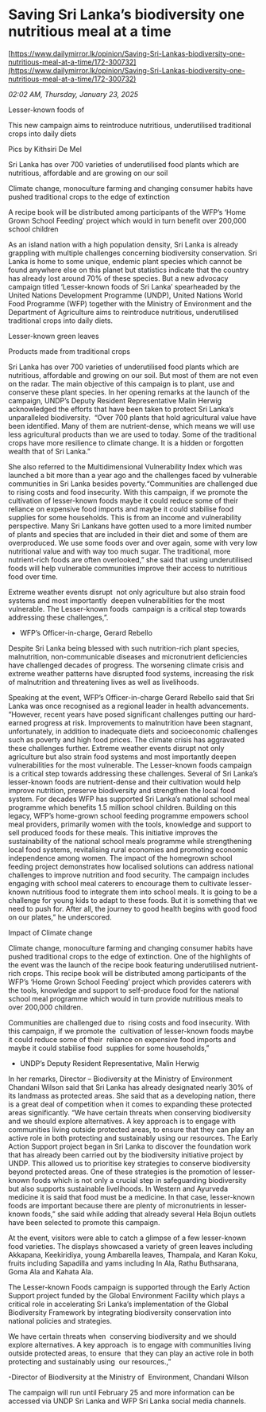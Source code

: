# Saving Sri Lanka’s biodiversity one nutritious meal at a time

[https://www.dailymirror.lk/opinion/Saving-Sri-Lankas-biodiversity-one-nutritious-meal-at-a-time/172-300732](https://www.dailymirror.lk/opinion/Saving-Sri-Lankas-biodiversity-one-nutritious-meal-at-a-time/172-300732)

*02:02 AM, Thursday, January 23, 2025*

Lesser-known foods of

This new campaign aims to reintroduce nutritious, underutilised traditional crops into daily diets

Pics by Kithsiri De Mel

Sri Lanka has over 700 varieties of underutilised food plants which are nutritious, affordable and are growing on our soil

Climate change, monoculture farming and changing consumer habits have pushed traditional crops to the edge of extinction

A recipe book will be distributed among participants of the WFP’s ‘Home Grown School Feeding’ project which would in turn benefit over 200,000 school children

As an island nation with a high population density, Sri Lanka is already grappling with multiple challenges concerning biodiversity conservation. Sri Lanka is home to some unique, endemic plant species which cannot be found anywhere else on this planet but statistics indicate that the country has already lost around 70% of these species. But a new advocacy campaign titled ‘Lesser-known foods of Sri Lanka’ spearheaded by the United Nations Development Programme (UNDP), United Nations World Food Programme (WFP) together with the Ministry of Environment and the Department of Agriculture aims to reintroduce nutritious, underutilised traditional crops into daily diets.

Lesser-known green leaves

Products made from traditional crops

Sri Lanka has over 700 varieties of underutilised food plants which are nutritious, affordable and growing on our soil. But most of them are not even on the radar. The main objective of this campaign is to plant, use and conserve these plant species. In her opening remarks at the launch of the campaign, UNDP’s Deputy Resident Representative Malin Herwig acknowledged the efforts that have been taken to protect Sri Lanka’s unparalleled biodiversity.  “Over 700 plants that hold agricultural value have been identified. Many of them are nutrient-dense, which means we will use less agricultural products than we are used to today. Some of the traditional crops have more resilience to climate change. It is a hidden or forgotten wealth that of Sri Lanka.”

She also referred to the Multidimensional Vulnerability Index which was launched a bit more than a year ago and the challenges faced by vulnerable communities in Sri Lanka besides poverty.“Communities are challenged due to rising costs and food insecurity. With this campaign, if we promote the cultivation of lesser-known foods maybe it could reduce some of their reliance on expensive food imports and maybe it could stabilise food supplies for some households. This is from an income and vulnerability perspective. Many Sri Lankans have gotten used to a more limited number of plants and species that are included in their diet and some of them are overproduced. We use some foods over and over again, some with very low nutritional value and with way too much sugar. The traditional, more nutrient-rich foods are often overlooked,” she said that using underutilised foods will help vulnerable communities improve their access to nutritious food over time.

Extreme weather events disrupt  not only agriculture but also strain food systems and most importantly  deepen vulnerabilities for the most vulnerable. The Lesser-known foods  campaign is a critical step towards addressing these challenges,”.

- WFP’s Officer-in-charge, Gerard Rebello

Despite Sri Lanka being blessed with such nutrition-rich plant species, malnutrition, non-communicable diseases and micronutrient deficiencies have challenged decades of progress. The worsening climate crisis and extreme weather patterns have disrupted food systems, increasing the risk of malnutrition and threatening lives as well as livelihoods.

Speaking at the event, WFP’s Officer-in-charge Gerard Rebello said that Sri Lanka was once recognised as a regional leader in health advancements. “However, recent years have posed significant challenges putting our hard-earned progress at risk. Improvements to malnutrition have been stagnant, unfortunately, in addition to inadequate diets and socioeconomic challenges such as poverty and high food prices. The climate crisis has aggravated these challenges further. Extreme weather events disrupt not only agriculture but also strain food systems and most importantly deepen vulnerabilities for the most vulnerable. The Lesser-known foods campaign is a critical step towards addressing these challenges. Several of Sri Lanka’s lesser-known foods are nutrient-dense and their cultivation would help improve nutrition, preserve biodiversity and strengthen the local food system. For decades WFP has supported Sri Lanka’s national school meal programme which benefits 1.5 million school children. Building on this legacy, WFP’s home-grown school feeding programme empowers school meal providers, primarily women with the tools, knowledge and support to sell produced foods for these meals. This initiative improves the sustainability of the national school meals programme while strengthening local food systems, revitalising rural economies and promoting economic independence among women. The impact of the homegrown school feeding project demonstrates how localised solutions can address national challenges to improve nutrition and food security. The campaign includes engaging with school meal caterers to encourage them to cultivate lesser-known nutritious food to integrate them into school meals. It is going to be a challenge for young kids to adapt to these foods. But it is something that we need to push for. After all, the journey to good health begins with good food on our plates,” he underscored.

Impact of Climate change

Climate change, monoculture farming and changing consumer habits have pushed traditional crops to the edge of extinction. One of the highlights of the event was the launch of the recipe book featuring underutilised nutrient-rich crops. This recipe book will be distributed among participants of the WFP’s ‘Home Grown School Feeding’ project which provides caterers with the tools, knowledge and support to self-produce food for the national school meal programme which would in turn provide nutritious meals to over 200,000 children.

Communities are challenged due to  rising costs and food insecurity. With this campaign, if we promote the  cultivation of lesser-known foods maybe it could reduce some of their  reliance on expensive food imports and maybe it could stabilise food  supplies for some households,”

- UNDP’s Deputy Resident Representative, Malin Herwig

In her remarks, Director – Biodiversity at the Ministry of Environment Chandani Wilson said that Sri Lanka has already designated nearly 30% of its landmass as protected areas. She said that as a developing nation, there is a great deal of competition when it comes to expanding these protected areas significantly. “We have certain threats when conserving biodiversity and we should explore alternatives. A key approach is to engage with communities living outside protected areas, to ensure that they can play an active role in both protecting and sustainably using our resources. The Early Action Support project began in Sri Lanka to discover the foundation work that has already been carried out by the biodiversity initiative project by UNDP. This allowed us to prioritise key strategies to conserve biodiversity beyond protected areas. One of these strategies is the promotion of lesser-known foods which is not only a crucial step in safeguarding biodiversity but also supports sustainable livelihoods. In Western and Ayurveda medicine it is said that food must be a medicine. In that case, lesser-known foods are important because there are plenty of micronutrients in lesser-known foods,” she said while adding that already several Hela Bojun outlets have been selected to promote this campaign.

At the event, visitors were able to catch a glimpse of a few lesser-known food varieties. The displays showcased a variety of green leaves including Akkapana, Keekiridiya, young Ambarella leaves, Thampala, and Karan Koku, fruits including Sapadilla and yams including In Ala, Rathu Buthsarana, Goma Ala and Kahata Ala.

The Lesser-known Foods campaign is supported through the Early Action Support project funded by the Global Environment Facility which plays a critical role in accelerating Sri Lanka’s implementation of the Global Biodiversity Framework by integrating biodiversity conservation into national policies and strategies.

We have certain threats when  conserving biodiversity and we should explore alternatives. A key approach  is to engage with communities living outside protected areas, to ensure  that they can play an active role in both protecting and sustainably using  our resources.,”

-Director of Biodiversity at the Ministry of  Environment, Chandani Wilson

The campaign will run until February 25 and more information can be accessed via UNDP Sri Lanka and WFP Sri Lanka social media channels.

